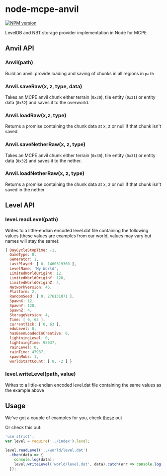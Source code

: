 node-mcpe-anvil
===============

[![NPM version](https://img.shields.io/npm/v/mcpe-anvil.svg)](http://npmjs.com/package/mcpe-anvil)

LevelDB and NBT storage provider implementation in Node for MCPE

## Anvil API

### Anvil(path)
Build an anvil: provide loading and saving of chunks in all regions in `path`

### Anvil.saveRaw(x, z, type, data)
Takes an MCPE anvil chunk either terrain (`0x30`), tile entity (`0x31`) or entity data (`0x32`) and saves it to the overworld.

### Anvil.loadRaw(x,z, type)
Returns a promise containing the chunk data at x, z or null if that chunk isn't saved

### Anvil.saveNetherRaw(x, z, type)
Takes an MCPE anvil chunk either terrain (`0x30`), tile entity (`0x31`) or entity data (`0x32`) and saves it to the nether.

### Anvil.loadNetherRaw(x, z, type)
Returns a promise containing the chunk data at x, z or null if that chunk isn't saved in the nether

## Level API

### level.readLevel(path)

Writes to a little-endian encoded level.dat file containing the following values (these values are examples from our world, values may vary but names will stay the same):

```javascript
{ DayCycleStopTime: -1,
  GameType: 0,
  Generator: 1,
  LastPlayed: [ 0, 1460319360 ],
  LevelName: 'My World',
  LimitedWorldOriginX: 12,
  LimitedWorldOriginY: 128,
  LimitedWorldOriginZ: 4,
  NetworkVersion: 46,
  Platform: 2,
  RandomSeed: [ 0, 276131071 ],
  SpawnX: 12,
  SpawnY: 128,
  SpawnZ: 4,
  StorageVersion: 4,
  Time: [ 0, 63 ],
  currentTick: [ 0, 63 ],
  eduLevel: 0,
  hasBeenLoadedInCreative: 0,
  lightningLevel: 0,
  lightningTime: 95937,
  rainLevel: 0,
  rainTime: 47937,
  spawnMobs: 1,
  worldStartCount: [ 0, -2 ] }
```

### level.writeLevel(path, value)

Writes to a little-endian encoded level.dat file containing the same values as the example above

## Usage
We've got a couple of examples for you, check [these](https://github.com/mhsjlw/node-mcpe-anvil/tree/master/examples) out

Or check this out:
```javascript
'use strict';
var level = require('../index').level;

level.readLevel('../world/level.dat')
  .then(data => {
    console.log(data);
    level.writeLevel('world/level.dat', data).catch(err => console.log(err.stack));
  });
```
